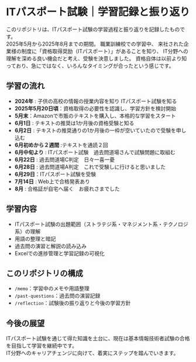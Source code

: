 # ITパスポート試験｜学習記録と振り返り

このリポジトリは、ITパスポート試験の学習過程と振り返りを記録したものです。  
2025年5月から2025年8月までの期間。
職業訓練校での学習中、
来社された企業様の制度に「資格取得奨励（ITパスポート）」があることを知り、
IT分野への理解を深める良い機会だと考え、受験を決意しました。
資格自体は以前より知っており、急にではなく、いろんなタイミングが合ったという感じです。

## 学習の流れ

- **2024年** : 子供の高校の情報の授業内容を知り ITパスポート試験を知る
- **2025年5月20日頃**：資格取得の必要性を認識し、学習方針を検討開始
- **5月末**：Amazonで市販のテキストを購入し、本格的な学習をスタート
- **6月1日** : テキストの推奨は1か月後の資格受験と知る
- **6月2日** : テキストの推奨通りの1か月後の一枠が空いていたので受験を申し込む
- **6月初めから２週間** :テキストを通読２回
- **6月中旬より** : ITパスポート試験　過去問道場さんで試験問題に取組む
- **6月22日** : 過去問道場C判定　日々一喜一憂
- **6月28日** : 過去問道場A判定　これで受験しに行けると思いました
- **6月29日**：ITパスポート試験を受験
- **7月14日** : Web上で合格発表あり
- **8月** : 合格証が自宅へ届く　お疲れさまでした

## 学習内容

- ITパスポート試験の出題範囲（ストラテジ系・マネジメント系・テクノロジ系）の理解
- 用語の整理と暗記
- 過去問の演習と解説の読み込み
- Excelでの進捗管理と学習記録の可視化

## このリポジトリの構成

- `/memo`：学習中のメモや用語整理
- `/past-questions`：過去問の演習記録
- `/reflection`：試験後の振り返りと今後の学習方針

## 今後の展望

ITパスポート試験を通じて得た知識を土台に、現在は基本情報技術者試験の合格を目指して学習を継続中です。  
IT分野へのキャリアチェンジに向けて、着実にステップを踏んでいきます。
